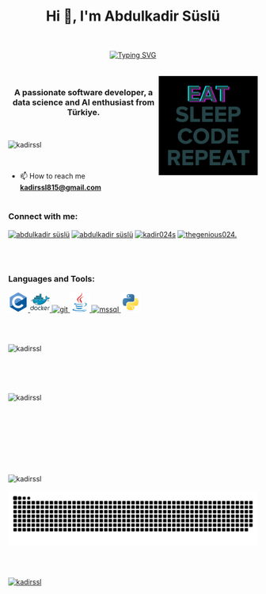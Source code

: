 <h1 align="center">Hi 👋, I'm Abdulkadir Süslü</h1> <br><br>

<div align="center">
 <a href="https://github.com/KadirSSL">
  <img src="https://readme-typing-svg.demolab.com?font=Fira+Code&size=28&duration=3000&pause=500&center=true&vCenter=true&width=435&lines=%e2%9c%a8+Kadir+Süslü+%e2%9c%a8;%f0%9f%93%9a+Data+Scientist+%f0%9f%92%bb;Welcome+To+My+Profile+%f0%9f%91%80" alt="Typing SVG" />
 </a>
</div>
          <br><br>
          
<img src="https://github.com/KadirSSL/KadirSSL/blob/main/EatSleepCodeRepeat.gif" alt="Coding" width=200 height=200 align="right">


<h3 align="center">A passionate software developer, a data science and AI enthusiast from Türkiye.</h3> <br>

<p align="left"> <img src="https://komarev.com/ghpvc/?username=kadirssl&label=Profile%20views&color=0e75b6&style=flat" alt="kadirssl" /> </p>
<br>

- 📫 How to reach me **kadirssl815@gmail.com** <br><br>

<h3 align="left">Connect with me:</h3>
<p align="left">
<a href="https://linkedin.com/in/abdulkadir süslü" target="blank"><img align="center" src="https://raw.githubusercontent.com/rahuldkjain/github-profile-readme-generator/master/src/images/icons/Social/linked-in-alt.svg" alt="abdulkadir süslü" height="30" width="40" /></a>
<a href="https://kaggle.com/abdulkadir süslü" target="blank"><img align="center" src="https://raw.githubusercontent.com/rahuldkjain/github-profile-readme-generator/master/src/images/icons/Social/kaggle.svg" alt="abdulkadir süslü" height="30" width="40" /></a>
<a href="https://instagram.com/kadir024s" target="blank"><img align="center" src="https://raw.githubusercontent.com/rahuldkjain/github-profile-readme-generator/master/src/images/icons/Social/instagram.svg" alt="kadir024s" height="30" width="40" /></a>
<a href="https://www.youtube.com/c/thegenious024." target="blank"><img align="center" src="https://raw.githubusercontent.com/rahuldkjain/github-profile-readme-generator/master/src/images/icons/Social/youtube.svg" alt="thegenious024." height="30" width="40" /></a>
</p>
<br><br>

<h3 align="left">Languages and Tools:</h3>
<p align="left"> <a href="https://www.cprogramming.com/" target="_blank" rel="noreferrer"> <img src="https://raw.githubusercontent.com/devicons/devicon/master/icons/c/c-original.svg" alt="c" width="40" height="40"/> </a> <a href="https://www.docker.com/" target="_blank" rel="noreferrer"> <img src="https://raw.githubusercontent.com/devicons/devicon/master/icons/docker/docker-original-wordmark.svg" alt="docker" width="40" height="40"/> </a> <a href="https://git-scm.com/" target="_blank" rel="noreferrer"> <img src="https://www.vectorlogo.zone/logos/git-scm/git-scm-icon.svg" alt="git" width="40" height="40"/> </a> <a href="https://www.java.com" target="_blank" rel="noreferrer"> <img src="https://raw.githubusercontent.com/devicons/devicon/master/icons/java/java-original.svg" alt="java" width="40" height="40"/> </a> <a href="https://www.microsoft.com/en-us/sql-server" target="_blank" rel="noreferrer"> <img src="https://www.svgrepo.com/show/303229/microsoft-sql-server-logo.svg" alt="mssql" width="40" height="40"/> </a> <a href="https://www.python.org" target="_blank" rel="noreferrer"> <img src="https://raw.githubusercontent.com/devicons/devicon/master/icons/python/python-original.svg" alt="python" width="40" height="40"/> </a> </p>

<br><br>

<p><img align="left" src="https://github-readme-stats.vercel.app/api/top-langs?username=kadirssl&show_icons=true&locale=en&layout=compact" alt="kadirssl" /></p> <br><br><br><br><br>


<p>&nbsp;<img align="left" src="https://github-readme-stats.vercel.app/api?username=kadirssl&show_icons=true&locale=en" alt="kadirssl" /></p> <br><br><br><br><br><br><br>


<p><img align="left" src="https://github-readme-streak-stats.herokuapp.com/?user=kadirssl&" alt="kadirssl" /></p> <br><br>



<picture>
  <source media="(prefers-color-scheme: dark)" srcset="https://raw.githubusercontent.com/KadirSSL/KadirSSL/output/github-contribution-grid-snake-dark.svg">
  <source media="(prefers-color-scheme: light)" srcset="https://raw.githubusercontent.com/KadirSSL/KadirSSL/output/github-contribution-grid-snake.svg">
  <img alt="github contribution grid snake animation" src="https://raw.githubusercontent.com/KadirSSL/KadirSSL/output/github-contribution-grid-snake.svg">
</picture>

<br><br>

<p align="left"> <a href="https://github.com/ryo-ma/github-profile-trophy"><img src="https://github-profile-trophy.vercel.app/?username=kadirssl" alt="kadirssl" /></a> </p>

